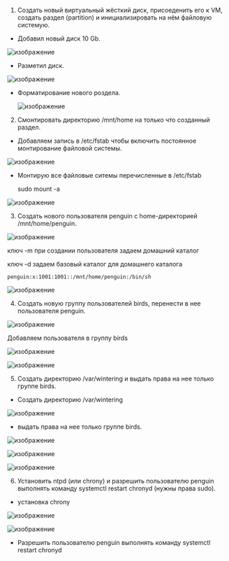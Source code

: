1. Создать новый виртуальный жёсткий диск, присоеденить его к VM, создать раздел (partition) и инициализировать на нём файловую системую.

  - Добавил новый диск 10 Gb.
  
  ![изображение](https://github.com/tms-dos21-onl/dzmitry-kuzin/assets/157679153/39f79bd5-aee5-4652-ba9c-4b0ca532d2a2)

  - Разметил диск.

  ![изображение](https://github.com/tms-dos21-onl/dzmitry-kuzin/assets/157679153/e25a10f4-380b-4849-9ff2-aeb6de699b34)

  - Форматирование нового роздела.

    ![изображение](https://github.com/tms-dos21-onl/dzmitry-kuzin/assets/157679153/a5407375-d8f3-4888-adc0-03eb23416747)

2. Смонтировать директорию /mnt/home на только что созданный раздел.

  - Добавляем запись в /etc/fstab чтобы включить постоянное монтирование файловой системы.

  ![изображение](https://github.com/tms-dos21-onl/dzmitry-kuzin/assets/157679153/b2112d69-5838-4fe6-9aac-1d68a2338b4b)

  - Монтирую все файловые ситемы перечисленные в /etc/fstab
  
    sudo mount -a
  
   ![изображение](https://github.com/tms-dos21-onl/dzmitry-kuzin/assets/157679153/e2c068a3-a193-47fc-8e54-c5f913a018f7)

3. Создать нового пользователя penguin с home-директорией /mnt/home/penguin.

  ![изображение](https://github.com/tms-dos21-onl/dzmitry-kuzin/assets/157679153/52875733-d1c0-4b4f-bcb6-a629434952be)

ключ -m при создании пользователя задаем домашний каталог

ключ -d задаем базовый каталог для домашнего каталога
  
    penguin:x:1001:1001::/mnt/home/penguin:/bin/sh
    
 
  ![изображение](https://github.com/tms-dos21-onl/dzmitry-kuzin/assets/157679153/508a17bf-8b82-4e8c-bccf-6606347e792e)

4. Создать новую группу пользователей birds, перенести в нее пользователя penguin.

  ![изображение](https://github.com/tms-dos21-onl/dzmitry-kuzin/assets/157679153/402ddd26-d9f5-46ff-8d34-b1903207f7e7)

  Добавляем пользователя в группу birds
    
  ![изображение](https://github.com/tms-dos21-onl/dzmitry-kuzin/assets/157679153/d8c18d56-f167-4274-9e48-3b8ac5d893bb)

  ![изображение](https://github.com/tms-dos21-onl/dzmitry-kuzin/assets/157679153/bc528747-1c39-4397-98ca-81d578eab45f)

5. Cоздать директорию /var/wintering и выдать права на нее только группе birds.

  - Cоздать директорию /var/wintering

  ![изображение](https://github.com/tms-dos21-onl/dzmitry-kuzin/assets/157679153/75e92929-a405-4c5c-ab85-cdab354dde1f)

  - выдать права на нее только группе birds.

  ![изображение](https://github.com/tms-dos21-onl/dzmitry-kuzin/assets/157679153/3b977386-5db7-4ee0-8316-acb7497ec389)

  ![изображение](https://github.com/tms-dos21-onl/dzmitry-kuzin/assets/157679153/6023378b-d5d3-49bc-849e-eac80631e64d)

  ![изображение](https://github.com/tms-dos21-onl/dzmitry-kuzin/assets/157679153/78bbf2c6-2012-473b-a44c-d9aca7042f07)

6. Установить ntpd (или chrony) и разрешить пользователю penguin выполнять команду systemctl restart chronyd (нужны права sudo).

  - установка chrony
  
  ![изображение](https://github.com/tms-dos21-onl/dzmitry-kuzin/assets/157679153/9b152a20-0588-4511-828d-3d6aff84edae)

  ![изображение](https://github.com/tms-dos21-onl/dzmitry-kuzin/assets/157679153/95684339-774d-4f6f-8de3-1c5d4ffd9f6f)

  - Разрешить пользователю penguin выполнять команду systemctl restart chronyd

  


   
   


   
